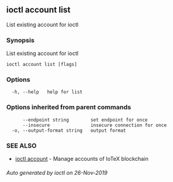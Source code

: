 ## ioctl account list

List existing account for ioctl

### Synopsis

List existing account for ioctl

```
ioctl account list [flags]
```

### Options

```
  -h, --help   help for list
```

### Options inherited from parent commands

```
      --endpoint string        set endpoint for once
      --insecure               insecure connection for once
  -o, --output-format string   output format
```

### SEE ALSO

* [ioctl account](ioctl_account.md)	 - Manage accounts of IoTeX blockchain

###### Auto generated by ioctl on 26-Nov-2019
